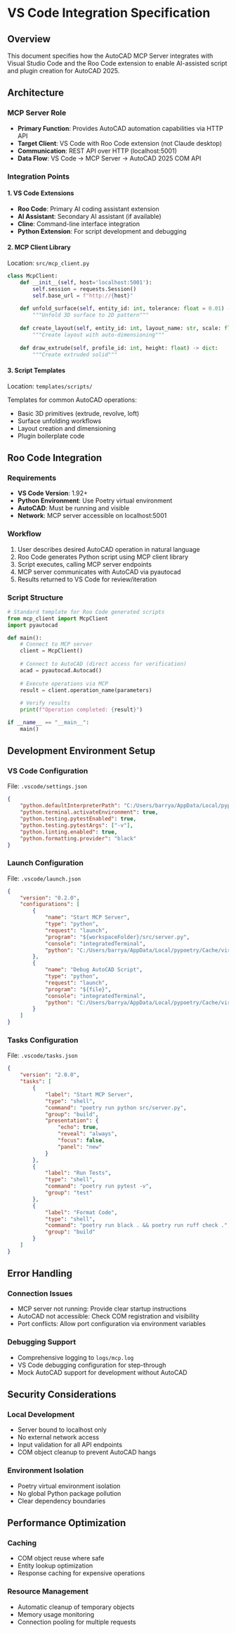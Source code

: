 # VS Code Integration Specification

## Overview
This document specifies how the AutoCAD MCP Server integrates with Visual Studio Code and the Roo Code extension to enable AI-assisted script and plugin creation for AutoCAD 2025.

## Architecture

### MCP Server Role
- **Primary Function**: Provides AutoCAD automation capabilities via HTTP API
- **Target Client**: VS Code with Roo Code extension (not Claude desktop)
- **Communication**: REST API over HTTP (localhost:5001)
- **Data Flow**: VS Code → MCP Server → AutoCAD 2025 COM API

### Integration Points

#### 1. VS Code Extensions
- **Roo Code**: Primary AI coding assistant extension
- **AI Assistant**: Secondary AI assistant (if available)
- **Cline**: Command-line interface integration
- **Python Extension**: For script development and debugging

#### 2. MCP Client Library
Location: `src/mcp_client.py`

```python
class McpClient:
    def __init__(self, host='localhost:5001'):
        self.session = requests.Session()
        self.base_url = f"http://{host}"
    
    def unfold_surface(self, entity_id: int, tolerance: float = 0.01) -> dict:
        """Unfold 3D surface to 2D pattern"""
        
    def create_layout(self, entity_id: int, layout_name: str, scale: float = 1.0) -> dict:
        """Create layout with auto-dimensioning"""
        
    def draw_extrude(self, profile_id: int, height: float) -> dict:
        """Create extruded solid"""
```

#### 3. Script Templates
Location: `templates/scripts/`

Templates for common AutoCAD operations:
- Basic 3D primitives (extrude, revolve, loft)
- Surface unfolding workflows
- Layout creation and dimensioning
- Plugin boilerplate code

## Roo Code Integration

### Requirements
- **VS Code Version**: 1.92+
- **Python Environment**: Use Poetry virtual environment
- **AutoCAD**: Must be running and visible
- **Network**: MCP server accessible on localhost:5001

### Workflow
1. User describes desired AutoCAD operation in natural language
2. Roo Code generates Python script using MCP client library
3. Script executes, calling MCP server endpoints
4. MCP server communicates with AutoCAD via pyautocad
5. Results returned to VS Code for review/iteration

### Script Structure
```python
# Standard template for Roo Code generated scripts
from mcp_client import McpClient
import pyautocad

def main():
    # Connect to MCP server
    client = McpClient()
    
    # Connect to AutoCAD (direct access for verification)
    acad = pyautocad.Autocad()
    
    # Execute operations via MCP
    result = client.operation_name(parameters)
    
    # Verify results
    print(f"Operation completed: {result}")

if __name__ == "__main__":
    main()
```

## Development Environment Setup

### VS Code Configuration
File: `.vscode/settings.json`
```json
{
    "python.defaultInterpreterPath": "C:/Users/barrya/AppData/Local/pypoetry/Cache/virtualenvs/autocad-mcp-lupfEvC3-py3.12/Scripts/python.exe",
    "python.terminal.activateEnvironment": true,
    "python.testing.pytestEnabled": true,
    "python.testing.pytestArgs": ["-v"],
    "python.linting.enabled": true,
    "python.formatting.provider": "black"
}
```

### Launch Configuration
File: `.vscode/launch.json`
```json
{
    "version": "0.2.0",
    "configurations": [
        {
            "name": "Start MCP Server",
            "type": "python",
            "request": "launch",
            "program": "${workspaceFolder}/src/server.py",
            "console": "integratedTerminal",
            "python": "C:/Users/barrya/AppData/Local/pypoetry/Cache/virtualenvs/autocad-mcp-lupfEvC3-py3.12/Scripts/python.exe"
        },
        {
            "name": "Debug AutoCAD Script",
            "type": "python",
            "request": "launch",
            "program": "${file}",
            "console": "integratedTerminal",
            "python": "C:/Users/barrya/AppData/Local/pypoetry/Cache/virtualenvs/autocad-mcp-lupfEvC3-py3.12/Scripts/python.exe"
        }
    ]
}
```

### Tasks Configuration
File: `.vscode/tasks.json`
```json
{
    "version": "2.0.0",
    "tasks": [
        {
            "label": "Start MCP Server",
            "type": "shell",
            "command": "poetry run python src/server.py",
            "group": "build",
            "presentation": {
                "echo": true,
                "reveal": "always",
                "focus": false,
                "panel": "new"
            }
        },
        {
            "label": "Run Tests",
            "type": "shell",
            "command": "poetry run pytest -v",
            "group": "test"
        },
        {
            "label": "Format Code",
            "type": "shell",
            "command": "poetry run black . && poetry run ruff check .",
            "group": "build"
        }
    ]
}
```

## Error Handling

### Connection Issues
- MCP server not running: Provide clear startup instructions
- AutoCAD not accessible: Check COM registration and visibility
- Port conflicts: Allow port configuration via environment variables

### Debugging Support
- Comprehensive logging to `logs/mcp.log`
- VS Code debugging configuration for step-through
- Mock AutoCAD support for development without AutoCAD

## Security Considerations

### Local Development
- Server bound to localhost only
- No external network access
- Input validation for all API endpoints
- COM object cleanup to prevent AutoCAD hangs

### Environment Isolation
- Poetry virtual environment isolation
- No global Python package pollution
- Clear dependency boundaries

## Performance Optimization

### Caching
- COM object reuse where safe
- Entity lookup optimization
- Response caching for expensive operations

### Resource Management
- Automatic cleanup of temporary objects
- Memory usage monitoring
- Connection pooling for multiple requests